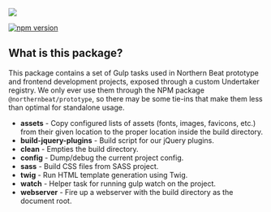 <p>
  <a href="http://www.northernbeat.no/">
    <img src="http://www.northernbeat.no/wp-content/themes/NorthernBeat3/img/logo.svg">
  </a>
</p>

[![npm version](https://badge.fury.io/js/%40northernbeat%2Fgulp-tasks.svg)](https://badge.fury.io/js/%40northernbeat%2Fgulp-tasks)

## What is this package?

This package contains a set of Gulp tasks used in Northern Beat
prototype and frontend development projects, exposed through a custom
Undertaker registry. We only ever use them through the NPM package
`@northernbeat/prototype`, so there may be some tie-ins that make them
less than optimal for standalone usage.

- **assets** - Copy configured lists of assets (fonts, images, favicons, etc.) from their given location to the proper location inside the build directory.
- **build-jquery-plugins** - Build script for our jQuery plugins.
- **clean** - Empties the build directory.
- **config** - Dump/debug the current project config.
- **sass** - Build CSS files from SASS project.
- **twig** - Run HTML template generation using Twig.
- **watch** - Helper task for running gulp watch on the project.
- **webserver** - Fire up a webserver with the build directory as the document root.
